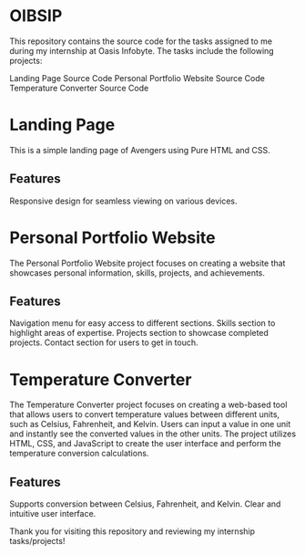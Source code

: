 # OIBSIP

This repository contains the source code for the tasks assigned to me during my internship at Oasis Infobyte. The tasks include the following projects:

Landing Page Source Code 
Personal Portfolio Website Source Code
Temperature Converter Source Code
  
# Landing Page
This is a simple landing page of Avengers using Pure HTML and CSS.

## Features
Responsive design for seamless viewing on various devices.

# Personal Portfolio Website
The Personal Portfolio Website project focuses on creating a website that showcases personal information, skills, projects, and achievements. 

## Features
Navigation menu for easy access to different sections.
Skills section to highlight areas of expertise.
Projects section to showcase completed projects.
Contact section for users to get in touch.

# Temperature Converter
The Temperature Converter project focuses on creating a web-based tool that allows users to convert temperature values between different units, such as Celsius, Fahrenheit, and Kelvin. Users can input a value in one unit and instantly see the converted values in the other units. The project utilizes HTML, CSS, and JavaScript to create the user interface and perform the temperature conversion calculations.

## Features
Supports conversion between Celsius, Fahrenheit, and Kelvin.
Clear and intuitive user interface.


Thank you for visiting this repository and reviewing my internship tasks/projects!

